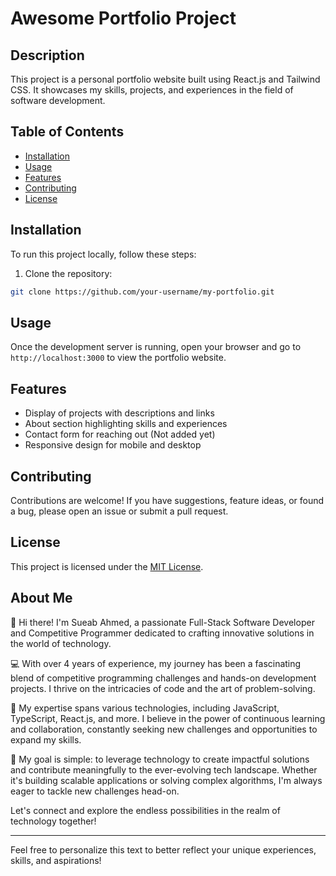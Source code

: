 # Awesome Portfolio Project

<!-- ![Portfolio Preview](portfolio-preview.png) -->

## Description

This project is a personal portfolio website built using React.js and Tailwind CSS. It showcases my skills, projects, and experiences in the field of software development.

## Table of Contents

- [Installation](#installation)
- [Usage](#usage)
- [Features](#features)
- [Contributing](#contributing)
- [License](#license)

## Installation

To run this project locally, follow these steps:

1. Clone the repository:

```bash
git clone https://github.com/your-username/my-portfolio.git
```

## Usage

Once the development server is running, open your browser and go to `http://localhost:3000` to view the portfolio website.

## Features

- Display of projects with descriptions and links
- About section highlighting skills and experiences
- Contact form for reaching out (Not added yet)
- Responsive design for mobile and desktop

## Contributing

Contributions are welcome! If you have suggestions, feature ideas, or found a bug, please open an issue or submit a pull request.

## License

This project is licensed under the [MIT License](LICENSE).

## About Me

👋 Hi there! I'm Sueab Ahmed, a passionate Full-Stack Software Developer and Competitive Programmer dedicated to crafting innovative solutions in the world of technology.

💻 With over 4 years of experience, my journey has been a fascinating blend of competitive programming challenges and hands-on development projects. I thrive on the intricacies of code and the art of problem-solving.

🚀 My expertise spans various technologies, including JavaScript, TypeScript, React.js, and more. I believe in the power of continuous learning and collaboration, constantly seeking new challenges and opportunities to expand my skills.

🌟 My goal is simple: to leverage technology to create impactful solutions and contribute meaningfully to the ever-evolving tech landscape. Whether it's building scalable applications or solving complex algorithms, I'm always eager to tackle new challenges head-on.

Let's connect and explore the endless possibilities in the realm of technology together!

---

Feel free to personalize this text to better reflect your unique experiences, skills, and aspirations!
